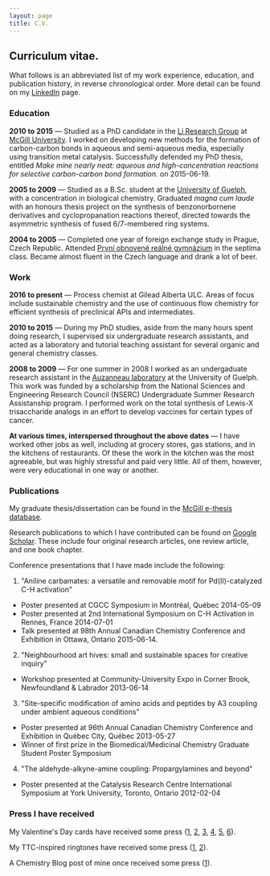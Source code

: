 ```yaml
---
layout: page
title: C.V.
---
```


## Curriculum vitae.

What follows is an abbreviated list of my work experience, education, and publication history, in reverse chronological order. More detail can be found on my [LinkedIn](https://www.linkedin.com/in/nickuhlig) page.

### Education

**2010 to 2015** — Studied as a PhD candidate in the [Li Research Group](http://www.cjlimcgill.ca/prof-chao-jun-li/) at [McGill University](https://www.mcgill.ca). I worked on developing new methods for the formation of carbon-carbon bonds in aqueous and semi-aqueous media, especially using transition metal catalysis. Successfully defended my PhD thesis, entitled *Make mine nearly neat: aqueous and high-concentration reactions for selective carbon-carbon bond formation.* on 2015-06-19.

**2005 to 2009** — Studied as a B.Sc. student at the [University of Guelph](https://www.uoguelph.ca), with a concentration in biological chemistry. Graduated *magna cum laude* with an honours thesis project on the synthesis of benzonorbornene derivatives and cyclopropanation reactions thereof, directed towards the asymmetric synthesis of fused 6/7-membered ring systems.

**2004 to 2005** — Completed one year of foreign exchange study in Prague, Czech Republic. Attended [První obnovené reálné gymnázium](http://www.porg.cz/cz/) in the septima class. Became almost fluent in the Czech language and drank a lot of beer. 

### Work

**2016 to present** — Process chemist at Gilead Alberta ULC. Areas of focus include sustainable chemistry and the use of continuous flow chemistry for efficient synthesis of preclinical APIs and intermediates.

**2010 to 2015** — During my PhD studies, aside from the many hours spent doing research, I supervised six undergraduate research assistants, and acted as a laboratory and tutorial teaching assistant for several organic and general chemistry classes.

**2008 to 2009** — For one summer in 2008 I worked as an undergaduate research assistant in the [Auzanneau laboratory](http://www.chemistry.uoguelph.ca/cgi-bin/uchem.exe?ac=v_page&pa=LU5KZP_3) at the University of Guelph. This work was funded by a scholarship from the National Sciences and Engineering Research Council (NSERC) Undergraduate Summer Research Assistanship program. I performed work on the total synthesis of Lewis-X trisaccharide analogs in an effort to develop vaccines for certain types of cancer.

**At various times, interspersed throughout the above dates** — I have worked other jobs as well, including at grocery stores, gas stations, and in the kitchens of restaurants. Of these the work in the kitchen was the most agreeable, but was highly stressful and paid very little. All of them, however, were very educational in one way or another.

### Publications

My graduate thesis/dissertation can be found in the [McGill e-thesis database](http://digitool.library.mcgill.ca/R/EE2ECRCY7HJGYPMD3DP23H2CL4PCG2MF4196X7SRM27MQE9TH4-00198).

Research publications to which I have contributed can be found on [Google Scholar](https://scholar.google.ca/citations?user=IbtYnaIAAAAJ&hl=en). These include four original research articles, one review article, and one book chapter.

Conference presentations that I have made include the following:

1. "Aniline carbamates: a versatile and removable motif for Pd(II)-catalyzed C-H activation"
  * Poster presented at CGCC Symposium in Montréal, Québec 2014-05-09
  * Poster presented at 2nd International Symposium on C-H Activation in Rennes, France 2014-07-01
  * Talk presented at 98th Annual Canadian Chemistry Conference and Exhibition in Ottawa, Ontario 2015-06-14.
2. "Neighbourhood art hives: small and sustainable spaces for creative inquiry"
  * Workshop presented at Community-University Expo in Corner Brook, Newfoundland & Labrador 2013-06-14
3. "Site-specific modification of amino acids and peptides by A3 coupling under ambient aqueous conditions"
  * Poster presented at 96th Annual Canadian Chemistry Conference and Exhibition in Québec City, Québec 2013-05-27
  * Winner of first prize in the Biomedical/Medicinal Chemistry Graduate Student Poster Symposium
4. "The aldehyde-alkyne-amine coupling: Propargylamines and beyond"
  * Poster presented at the Catalysis Research Centre International Symposium at York University, Toronto, Ontario 2012-02-04
  
### Press I have received

My Valentine's Day cards have received some press ([1](http://cen.acs.org/articles/94/i6/Valentines-Day-Cards-Heart-Felt.html), [2](http://www.freshphotons.com/post/138476273992/chemistry-valentines-day-cards-by-nick-uhlig_), [3](http://www.freshphotons.com/post/156353057281/chemistry-valentines-cards-by-nick-uhlig), [4](https://www.mcgill.ca/chemistry/channels/news/punny-valentines-day-cards-258398), [5](https://chemjobber.blogspot.ca/2016/01/man-today-was-busy-day-back-tomorrow.html), [6](https://chemjobber.blogspot.ca/2017/01/chemistry-themed-valentines-day-cards.html)).

My TTC-inspired ringtones have received some press ([1](http://www.blogto.com/city/2015/08/you_can_now_download_ttc_ringtones_for_your_phone/), [2](https://www.thestar.com/news/gta/transportation/2015/08/25/mcgill-student-creates-ttc-ringtones-for-commuters.html)).

A Chemistry Blog post of mine once received some press ([1](https://www.nature.com/nchem/journal/v4/n2/full/nchem.1262.html?foxtrotcallback=true)).


